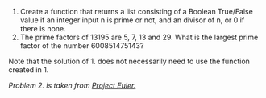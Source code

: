 1. Create a function that returns a list consisting of a Boolean True/False value if an integer input n is prime or not, and an divisor of n, or 0 if there is none.
2. The prime factors of 13195 are 5, 7, 13 and 29. What is the largest prime factor of the number 600851475143?

Note that the solution of 1. does not necessarily need to use the function created in 1.

_Problem 2. is taken from [Project Euler.](https://projecteuler.net/problem=3)_
